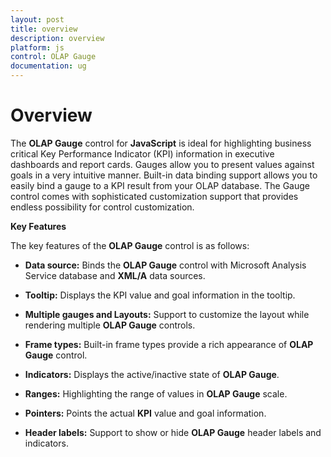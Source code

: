 ```yaml
---
layout: post
title: overview
description: overview
platform: js
control: OLAP Gauge
documentation: ug
---
```


# Overview

The **OLAP Gauge** control for **JavaScript** is ideal for highlighting business critical Key Performance Indicator (KPI) information in executive dashboards and report cards. Gauges allow you to present values against goals in a very intuitive manner. Built-in data binding support allows you to easily bind a gauge to a KPI result from your OLAP database. The Gauge control comes with sophisticated customization support that provides endless possibility for control customization.

**Key Features**

The key features of the **OLAP Gauge** control is as follows:

* **Data source:** Binds the **OLAP Gauge** control with Microsoft Analysis Service database and **XML/A** data sources.

* **Tooltip:** Displays the KPI value and goal information in the tooltip.

* **Multiple gauges and Layouts:** Support to customize the layout while rendering multiple **OLAP Gauge** controls.

* **Frame types:** Built-in frame types provide a rich appearance of **OLAP Gauge** control.

* **Indicators:** Displays the active/inactive state of **OLAP Gauge**.

* **Ranges:** Highlighting the range of values in **OLAP Gauge** scale.

* **Pointers:**  Points the actual **KPI** value and goal information.

* **Header labels:** Support to show or hide **OLAP Gauge** header labels and indicators.

